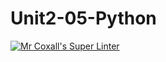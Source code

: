 # Unit2-05-Python
[![Mr Coxall's Super Linter](https://github.com/ICS3U-Programming-PeterS/Unit2-05-Python/workflows/Mr%20Coxall's%20Super%20Linter/badge.svg)](https://github.com/ICS3U-Programming-PeterS/Unit2-05-Python/actions/)
